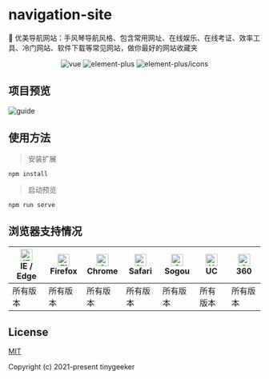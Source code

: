 # navigation-site
🌈 优美导航网站：手风琴导航风格、包含常用网址、在线娱乐、在线考证、效率工具、冷门网站、软件下载等常见网站，做你最好的网站收藏夹

<p align="center">
  <img src="https://img.shields.io/badge/vue->=3.2.13-ff69b4.svg" alt="vue">
  <img src="https://img.shields.io/badge/elementplus->=2.2.2-6bb59a.svg" alt="element-plus">
  <img src="https://img.shields.io/badge/elementplus/icons->=0.0.11-brightgreen.svg" alt="element-plus/icons">
</p>

## 项目预览
![guide](https://tinygeeker.github.io/assets/imgs/navigation-website.jpeg)

## 使用方法

> 安装扩展
```
npm install
```

> 启动预览
```
npm run serve
```

<!-- ## 项目贡献

如果你觉得项目有用，就请我喝杯奶茶吧。 :tropical_drink:

![donate](https://tinygeeker.github.io/tinygeeker/u/sponsor/matrix.jpeg)

## 加入我们

想学习更多的技术知识，就关注我的个人公众号吧。 :blush:

![donate](https://tinygeeker.github.io/tinygeeker/u/attention/matrix.jpeg)

## 个人主页

极客飞兔：CSDN博客专家、阿里云专家博主、华为云云享受专家，欢迎关注。 :tropical_drink:

![donate](https://tinygeeker.github.io/tinygeeker/u/follow/matrix.jpeg) -->

## 浏览器支持情况

| [<img src="https://tinygeeker.github.io/tinygeeker/svg/ie.svg" alt="IE / Edge" width="24px" height="24px" />](https://godban.github.io/browsers-support-badges/)</br>IE / Edge | [<img src="https://tinygeeker.github.io/tinygeeker/svg/firefox.svg" alt="Firefox" width="24px" height="24px" />](https://godban.github.io/browsers-support-badges/)</br>Firefox | [<img src="https://tinygeeker.github.io/tinygeeker/svg/chrome.svg" alt="Chrome" width="24px" height="24px" />](https://godban.github.io/browsers-support-badges/)</br>Chrome | [<img src="https://tinygeeker.github.io/tinygeeker/svg/safari.svg" alt="Safari" width="24px" height="24px" />](https://godban.github.io/browsers-support-badges/)</br>Safari | [<img src="https://tinygeeker.github.io/tinygeeker/svg/sogou.svg" alt="Sogou" width="24px" height="24px" />](https://godban.github.io/browsers-support-badges/)</br>Sogou | [<img src="https://tinygeeker.github.io/tinygeeker/svg/uc.svg" alt="UC" width="24px" height="24px" />](https://godban.github.io/browsers-support-badges/)</br>UC | [<img src="https://tinygeeker.github.io/tinygeeker/svg/360.svg" alt="360" width="24px" height="24px" />](https://godban.github.io/browsers-support-badges/)</br>360 |
| --------- | --------- | --------- | --------- | --------- | --------- | --------- |
| 所有版本 | 所有版本 | 所有版本 | 所有版本 | 所有版本 | 所有版本 | 所有版本 |

## License

[MIT](https://github.com/tinygeeker/navigation-site/blob/main/LICENSE)

Copyright (c) 2021-present tinygeeker
